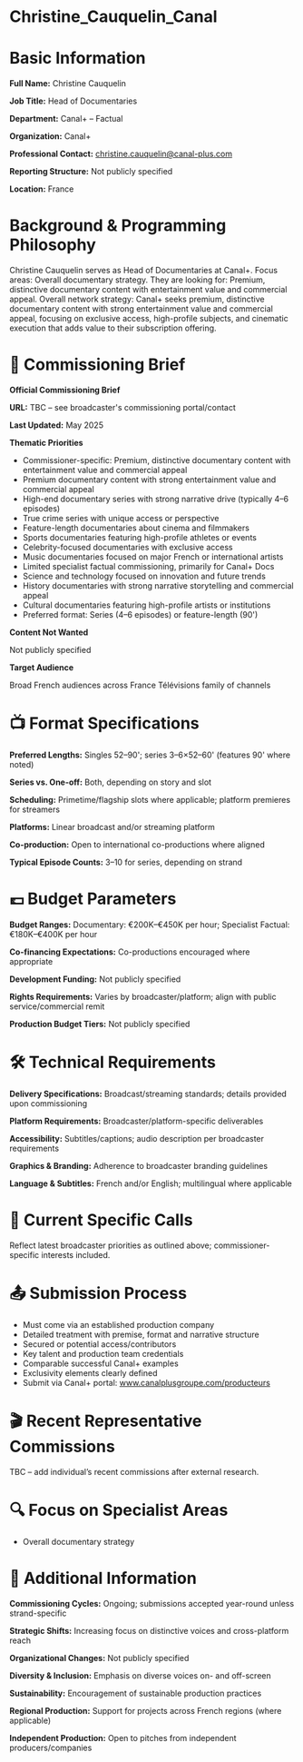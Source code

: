 # Christine_Cauquelin_Canal

# Basic Information

**Full Name:** Christine Cauquelin

**Job Title:** Head of Documentaries

**Department:** Canal+ – Factual

**Organization:** Canal+

**Professional Contact:** christine.cauquelin@canal-plus.com

**Reporting Structure:** Not publicly specified

**Location:** France

# Background & Programming Philosophy

Christine Cauquelin serves as Head of Documentaries at Canal+. Focus areas: Overall documentary strategy. They are looking for: Premium, distinctive documentary content with entertainment value and commercial appeal. Overall network strategy: Canal+ seeks premium, distinctive documentary content with strong entertainment value and commercial appeal, focusing on exclusive access, high-profile subjects, and cinematic execution that adds value to their subscription offering.

# 📄 Commissioning Brief

**Official Commissioning Brief**

**URL:** TBC – see broadcaster's commissioning portal/contact

**Last Updated:** May 2025

**Thematic Priorities**

- Commissioner-specific: Premium, distinctive documentary content with entertainment value and commercial appeal
- Premium documentary content with strong entertainment value and commercial appeal
- High-end documentary series with strong narrative drive (typically 4–6 episodes)
- True crime series with unique access or perspective
- Feature-length documentaries about cinema and filmmakers
- Sports documentaries featuring high-profile athletes or events
- Celebrity-focused documentaries with exclusive access
- Music documentaries focused on major French or international artists
- Limited specialist factual commissioning, primarily for Canal+ Docs
- Science and technology focused on innovation and future trends
- History documentaries with strong narrative storytelling and commercial appeal
- Cultural documentaries featuring high-profile artists or institutions
- Preferred format: Series (4–6 episodes) or feature-length (90')

**Content Not Wanted**

Not publicly specified

**Target Audience**

Broad French audiences across France Télévisions family of channels

# 📺 Format Specifications

**Preferred Lengths:** Singles 52–90'; series 3–6×52–60' (features 90' where noted)

**Series vs. One-off:** Both, depending on story and slot

**Scheduling:** Primetime/flagship slots where applicable; platform premieres for streamers

**Platforms:** Linear broadcast and/or streaming platform

**Co-production:** Open to international co-productions where aligned

**Typical Episode Counts:** 3–10 for series, depending on strand

# 💷 Budget Parameters

**Budget Ranges:** Documentary: €200K–€450K per hour; Specialist Factual: €180K–€400K per hour

**Co-financing Expectations:** Co-productions encouraged where appropriate

**Development Funding:** Not publicly specified

**Rights Requirements:** Varies by broadcaster/platform; align with public service/commercial remit

**Production Budget Tiers:** Not publicly specified

# 🛠️ Technical Requirements

**Delivery Specifications:** Broadcast/streaming standards; details provided upon commissioning

**Platform Requirements:** Broadcaster/platform-specific deliverables

**Accessibility:** Subtitles/captions; audio description per broadcaster requirements

**Graphics & Branding:** Adherence to broadcaster branding guidelines

**Language & Subtitles:** French and/or English; multilingual where applicable

# 📢 Current Specific Calls

Reflect latest broadcaster priorities as outlined above; commissioner-specific interests included.

# 📤 Submission Process

- Must come via an established production company
- Detailed treatment with premise, format and narrative structure
- Secured or potential access/contributors
- Key talent and production team credentials
- Comparable successful Canal+ examples
- Exclusivity elements clearly defined
- Submit via Canal+ portal: www.canalplusgroupe.com/producteurs

# 🎬 Recent Representative Commissions

TBC – add individual’s recent commissions after external research.

# 🔍 Focus on Specialist Areas

- Overall documentary strategy

# 📅 Additional Information

**Commissioning Cycles:** Ongoing; submissions accepted year-round unless strand-specific

**Strategic Shifts:** Increasing focus on distinctive voices and cross-platform reach

**Organizational Changes:** Not publicly specified

**Diversity & Inclusion:** Emphasis on diverse voices on- and off-screen

**Sustainability:** Encouragement of sustainable production practices

**Regional Production:** Support for projects across French regions (where applicable)

**Independent Production:** Open to pitches from independent producers/companies